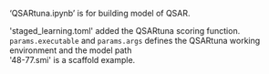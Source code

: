 ‘QSARtuna.ipynb’ is for building model of QSAR.  

  
'staged_learning.toml' added the QSARtuna scoring function.  
  `params.executable` and `params.args` defines the QSARtuna working environment and the model path  
  '48-77.smi' is a scaffold example.
